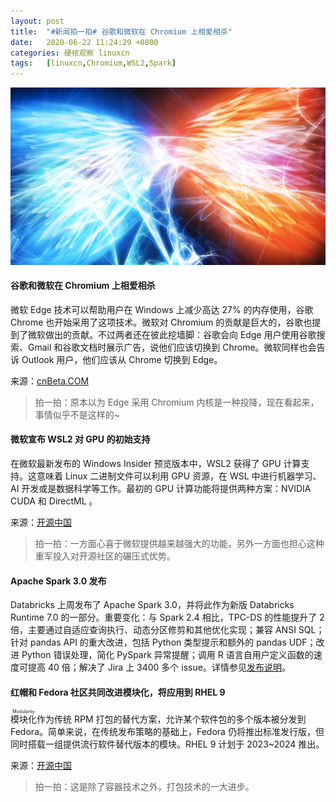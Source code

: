 ```yaml
---
layout: post
title:	"#新闻拍一拍# 谷歌和微软在 Chromium 上相爱相杀"
date:	2020-06-22 11:24:29 +0800 
categories:	硬核观察 linuxcn 
tags:	[linuxcn,Chromium,WSL2,Spark]
---
```



![](/Asserts/Images/album/202006/22/112420komacdpd7aadfhf0.jpg)


#### 谷歌和微软在 Chromium 上相爱相杀


微软 Edge 技术可以帮助用户在 Windows 上减少高达 27% 的内存使用，谷歌 Chrome 也开始采用了这项技术。微软对 Chromium 的贡献是巨大的，谷歌也提到了微软做出的贡献。不过两者还在彼此挖墙脚：谷歌会向 Edge 用户使用谷歌搜索、Gmail 和谷歌文档时展示广告，说他们应该切换到 Chrome。微软同样也会告诉 Outlook 用户，他们应该从 Chrome 切换到 Edge。


来源：[cnBeta.COM](https://www.cnbeta.com/articles/tech/993715.htm)



> 
> 拍一拍：原本以为 Edge 采用 Chromium 内核是一种投降，现在看起来，事情似乎不是这样的~
> 
> 
> 


#### 微软宣布 WSL2 对 GPU 的初始支持


在微软最新发布的 Windows Insider 预览版本中，WSL2 获得了 GPU 计算支持。这意味着 Linux 二进制文件可以利用 GPU 资源，在 WSL 中进行机器学习、AI 开发或是数据科学等工作。最初的 GPU 计算功能将提供两种方案：NVIDIA CUDA 和 DirectML 。


来源：[开源中国](https://www.oschina.net/news/116588/gpu-compute-wsl2)



> 
> 拍一拍：一方面心喜于微软提供越来越强大的功能，另外一方面也担心这种重军投入对开源社区的碾压式优势。 
> 
> 
> 


#### Apache Spark 3.0 发布


Databricks 上周发布了 Apache Spark 3.0，并将此作为新版 Databricks Runtime 7.0 的一部分。重要变化：与 Spark 2.4 相比，TPC-DS 的性能提升了 2 倍，主要通过自适应查询执行、动态分区修剪和其他优化实现；兼容 ANSI SQL；针对 pandas API 的重大改进，包括 Python 类型提示和额外的 pandas UDF；改进 Python 错误处理，简化 PySpark 异常提醒；调用 R 语言自用户定义函数的速度可提高 40 倍；解决了 Jira 上 3400 多个 issue。详情参见[发布说明](https://spark.apache.org/releases/spark-release-3-0-0.html)。


#### 红帽和 Fedora 社区共同改进模块化，将应用到 RHEL 9


<ruby> 模块化 <rt>  Modularity </rt></ruby>作为传统 RPM 打包的替代方案，允许某个软件包的多个版本被分发到 Fedora。简单来说，在传统发布策略的基础上，Fedora 仍将推出标准发行版，但同时搭载一组提供流行软件替代版本的模块。RHEL 9 计划于 2023~2024 推出。


来源：[开源中国](https://www.cnbeta.com/articles/tech/993693.htm)



> 
> 拍一拍：这是除了容器技术之外，打包技术的一大进步。
> 
> 
>
